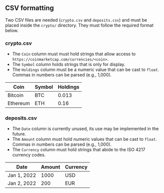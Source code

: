 ## CSV formatting
Two CSV files are needed (`crypto.csv` and `deposits.csv`) and must be placed inside the `crypto/` directory. They must follow the required format below.

### crypto.csv
- The `Coin` column must must hold strings that allow access to `https://coinmarketcap.com/currencies/<coin>`.
- The `Symbol` column holds strings that is only for display.
- The `Holdings` column must be a numeric value that can be cast to `float`. Commas in numbers can be parsed (e.g., 1,000).

| Coin | Symbol | Holdings |
| -- | -- | -- |
| Bitcoin | BTC | 0.013 |
| Ethereum | ETH | 0.16 |

### deposits.csv
- The `Date` column is currently unused, its use may be implemented in the future.
- The `Amount` column must hold numeric values that can be cast to `float`. Commas in numbers can be parsed (e.g., 1,000).
- The `Currency` column must hold strings that abide to the ISO 4217 currency codes.

| Date | Amount | Currency |
| -- | -- | -- |
| Jan 1, 2022 | 1000 | USD |
| Jan 2, 2022 | 200 | EUR |
